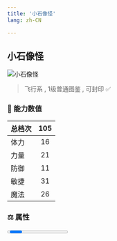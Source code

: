 ```yaml
---
title: '小石像怪'
lang: zh-CN

---
```



## 小石像怪

![小石像怪](https://user-images.githubusercontent.com/78347270/115859776-9ac52780-a46b-11eb-8faf-8b8ffce29bf6.gif) 

> 飞行系 , 1级普通图鉴<Card /> , 可封印 ✅ 


### 💪 能力数值

| 总档次       | 105           |
| :----------- |:-------------:|
| 体力      | 16   <Stars :number="1.5" />  |
| 力量      | 21   <Stars :number="2" />  |
| 防御      | 11  <Stars :number="1" />  | 
| 敏捷      | 31  <Stars :number="3" />  | 
| 魔法      | 26  <Stars :number="2.5" />   | 


### ⚖️ 属性


<Progress earth :number="5" />

<Progress water :number="5" />

<Progress fire :number="0" />

<Progress wind :number="0" />

### ✨ 技能栏 <Strong>9个</Strong>

- 攻击
- 防御

### 👶 1级出现点

- 法兰城城内 地下灵堂 全域
